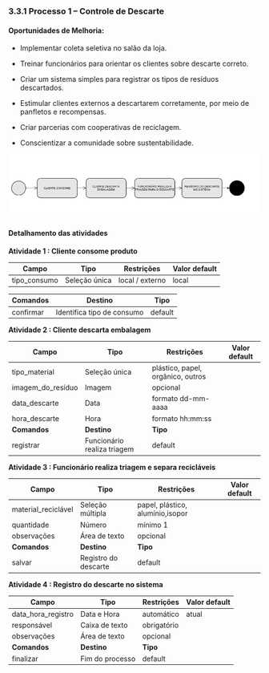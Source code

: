 ### 3.3.1 Processo 1 – Controle de Descarte

#### Oportunidades de Melhoria:
- Implementar coleta seletiva no salão da loja.

- Treinar funcionários para orientar os clientes sobre descarte correto.

- Criar um sistema simples para registrar os tipos de resíduos descartados.

- Estimular clientes externos a descartarem corretamente, por meio de panfletos e recompensas.

- Criar parcerias com cooperativas de reciclagem.

- Conscientizar a comunidade sobre sustentabilidade.
 
![Exemplo de um Modelo BPMN do PROCESSO 1](../images/processo1.png "Modelo BPMN do Processo 1.")

#### Detalhamento das atividades




**Atividade 1 : Cliente consome produto**

| **Campo**       | **Tipo**         | **Restrições** | **Valor default** |
| ---             | ---              | ---            | ---               |
| tipo_consumo           | Seleção única   | local / externo |   local             |

| **Comandos**         |  **Destino**                   | **Tipo** |
| ---                  | ---                            | ---               |
| confirmar               | Identifica tipo de consumo	              | default           |



**Atividade 2 : Cliente descarta embalagem**

| **Campo**       | **Tipo**         | **Restrições** | **Valor default** |
| ---             | ---              | ---            | ---               |
| tipo_material	 | Seleção única	  |  	plástico, papel, orgânico, outros              |                   |
|  imagem_do_resíduo	               |  Imagem                |       opcional         |                   |
|  data_descarte	               |  Data                |       formato dd-mm-aaaa	         |                   |
|  hora_descarte	               |  Hora                |       formato hh:mm:ss		         |                   |
| **Comandos**         |  **Destino**                   | **Tipo**          |
| registrar | Funcionário realiza triagem  | default |


**Atividade 3 : Funcionário realiza triagem e separa recicláveis**

| **Campo**       | **Tipo**         | **Restrições** | **Valor default** |
| ---             | ---              | ---            | ---               |
| material_reciclável	 | Seleção múltipla		  |  	papel, plástico, alumínio,isopor              |                   |
|  quantidade               |  Número                |      mínimo 1	        |                   |
|  observações	               |  Área de texto	                |       opcional		         |                   |
| **Comandos**         |  **Destino**                   | **Tipo**          |
| salvar | Registro do descarte	  | default |


**Atividade 4 : Registro do descarte no sistema**

| **Campo**       | **Tipo**         | **Restrições** | **Valor default** |
| ---             | ---              | ---            | ---               |
| data_hora_registro	 | Data e Hora			  |  automático              |   atual                |
|  responsável              | Caixa de texto	                |     obrigatório		        |                   |
|  observações	               |  Área de texto	                |       opcional		         |                   |
| **Comandos**         |  **Destino**                   | **Tipo**          |
| finalizar	 | Fim do processo		  | default |
